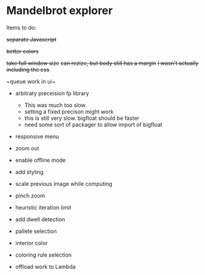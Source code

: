 Mandelbrot explorer
===================

Items to do:

~~separate Javascript~~

~~better colors~~

~~take full window size~~
~~can rezize, but body still has a margin~~
~~I wasn't actually including the css~~

~queue work in ui~

- arbitraty preceision fp library
  - This was much too slow.
  - setting a fixed precison might work
  - this is still very slow. bigfloat should be faster
  - need some sort of packager to allow import of bigfloat
  
- responsive menu

- zoom out

- enable offline mode

- add styling

- scale previous image while computing

- pinch zoom

- heuristic iteration limit

- add dwell detection

- pallete selection

- interior color

- coloring rule selection

- offload work to Lambda
